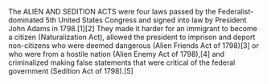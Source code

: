 The ALIEN AND SEDITION ACTS were four laws passed by the Federalist-dominated 5th United States Congress and signed into law by President John Adams in 1798.[1][2] They made it harder for an immigrant to become a citizen (Naturalization Act), allowed the president to imprison and deport non-citizens who were deemed dangerous (Alien Friends Act of 1798)[3] or who were from a hostile nation (Alien Enemy Act of 1798),[4] and criminalized making false statements that were critical of the federal government (Sedition Act of 1798).[5]
